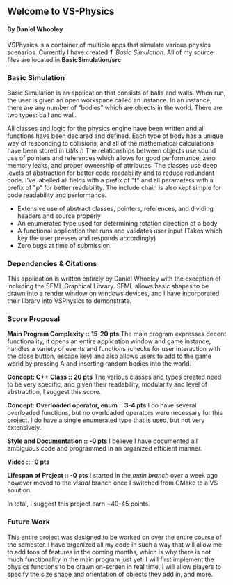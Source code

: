 ## Welcome to VS-Physics
#### By Daniel Whooley
VSPhysics is a container of multiple apps that simulate various physics scenarios.
Currently I have created ***1***: *Basic Simulation*.
All of my source files are located in **BasicSimulation/src**

### Basic Simulation
Basic Simulation is an application that consists of balls and walls. When run, the user is given an open workspace called an instance.
In an instance, there are any number of "bodies" which are objects in the world. There are two types: ball and wall.

All classes and logic for the physics engine have been written and all functions have been declared and defined.
Each type of body has a unique way of responding to collisions, and all of the mathematical calculations have been stored in *Utils.h*
The relationships between objects use sound use of pointers and references which allows for good performance, zero memory leaks, and proper ownership of attributes.
The classes use deep levels of abstraction for better code readability and to reduce redundant code.
I've labelled all fields with a prefix of "f" and all parameters with a prefix of "p" for better readability.
The include chain is also kept simple for code readability and performance.

- Extensive use of abstract classes, pointers, references, and dividing headers and source properly
- An enumerated type used for determining rotation direction of a body
- A functional application that runs and validates user input (Takes which key the user presses and responds accordingly)
- Zero bugs at time of submission.

### Dependencies & Citations
This application is written entirely by Daniel Whooley with the exception of including the SFML Graphical Library.
SFML allows basic shapes to be drawn into a render window on windows devices, and I have incorporated their library into VSPhysics to demonstrate.

### Score Proposal
**Main Program Complexity :: 15-20 pts**
The main program expresses decent functionality, it opens an entire application window and game instance, handles a variety of events and functions (checks for user interaction with the close button, escape key) and also allows users to add to the game world by pressing A and inserting random bodies into the world.

**Concept: C++ Class :: 20 pts**
The various classes and types created need to be very specific, and given their readability, modularity and level of abstraction, I suggest this score.

**Concept: Overloaded operator, enum :: 3-4 pts**
I do have several overloaded functions, but no overloaded operators were necessary for this project. I do have a single enumerated type that is used, but not very extensively.

**Style and Documentation :: -0 pts**
I believe I have documented all ambiguous code and programmed in an organized efficient manner.

**Video :: -0 pts**

**Lifespan of Project :: -0 pts**
I started in the *main branch* over a week ago however moved to the *visual* branch once I switched from CMake to a VS solution.

In total, I suggest this project earn ~40-45 points.

### Future Work
This entire project was designed to be worked on over the entire course of the semester. I have organized all my code in such a way that will allow me to add tons of features in the coming months, which is why there is not much functionality in the main program just yet. I will first implement the physics functions to be drawn on-screen in real time, I will allow players to specify the size shape and orientation of objects they add in, and more.
